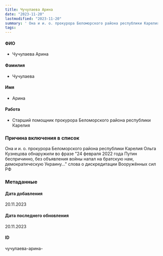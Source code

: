 ```yaml
---
title: Чучулаева Арина
date: "2023-11-20"
lastmodified: "2023-11-20"
summary: ' Она и и. о. прокурора Беломорского района республики Карелия Ольга Кузнецова обнаружили во фразе "24 февраля 2022 года Путин беспричинно, без объявления войны напал на братскую нам, демократическую Украину..." слова о дискредитации Вооружённых сил РФ'
tags: 
---
```

<!--# pp2-->
<!--## Фигурант-->
<!--### Личные данные-->
#### ФИО
- Чучулаева Арина
#### Фамилия
- Чучулаева
#### Имя
- Арина
#### Работа
- Старший помощник прокурора Беломорского района республики Карелия
### Причина включения в список
Она и и. о. прокурора Беломорского района республики Карелия Ольга Кузнецова обнаружили во фразе "24 февраля 2022 года Путин беспричинно, без объявления войны напал на братскую нам, демократическую Украину..." слова о дискредитации Вооружённых сил РФ
### Метаданные
#### Дата добавления
20.11.2023
#### Дата последнего обновления
20.11.2023
#### ID
чучулаева-арина-
<!--## END;-->
